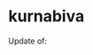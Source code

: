 # kurnabiva
Update of: [](https://github.com/nu11secur1ty/PortSwigger-Web-Security-Academy/tree/main/Intruder/Turbo-Intruder/0.CL-request-smuggling-3POST-Intruder)
